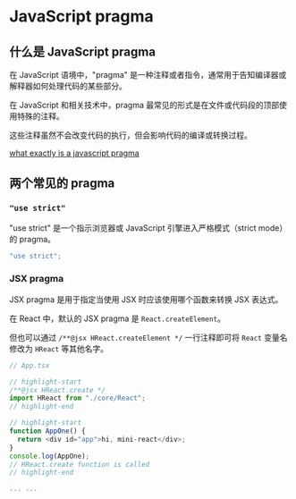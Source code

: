 # JavaScript pragma

## 什么是 JavaScript pragma

在 JavaScript 语境中，"pragma" 是一种注释或者指令，通常用于告知编译器或解释器如何处理代码的某些部分。

在 JavaScript 和相关技术中，pragma 最常见的形式是在文件或代码段的顶部使用特殊的注释。

这些注释虽然不会改变代码的执行，但会影响代码的编译或转换过程。

[what exactly is a javascript pragma](https://stackoverflow.com/questions/14593350/what-exactly-is-a-javascript-pragma)

## 两个常见的 pragma

### `"use strict"`

"use strict" 是一个指示浏览器或 JavaScript 引擎进入严格模式（strict mode）的 pragma。

```js
"use strict";
```

### JSX pragma

JSX pragma 是用于指定当使用 JSX 时应该使用哪个函数来转换 JSX 表达式。

在 React 中，默认的 JSX pragma 是 `React.createElement`。

但也可以通过 `/**@jsx HReact.createElement */` 一行注释即可将 `React` 变量名修改为 `HReact` 等其他名字。

```ts
// App.tsx

// highlight-start
/**@jsx HReact.create */
import HReact from "./core/React";
// highlight-end

// highlight-start
function AppOne() {
  return <div id="app">hi, mini-react</div>;
}
console.log(AppOne);
// HReact.create function is called
// highlight-end

... ...
```

